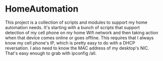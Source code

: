 # HomeAutomation
This project is a collection of scripts and modules to support my home automation needs. It's starting with a bunch of scripts that support detection of my cell phone on my home Wifi network and then taking action when that device comes online or goes offline. This requires that I always know my cell phone's IP, which is pretty easy to do with a DHCP reversation. I also need to know the MAC address of my desktop's NIC. That's easy enough to grab with ipconfig /all.